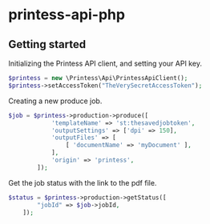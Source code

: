 # printess-api-php

## Getting started ##

Initializing the Printess API client, and setting your API key.

```php
$printess = new \Printess\Api\PrintessApiClient();
$printess->setAccessToken("TheVerySecretAccessToken");
``` 

Creating a new produce job.

```php
$job = $printess->production->produce([
            'templateName' => 'st:thesavedjobtoken',
            'outputSettings' => ['dpi' => 150],
            'outputFiles' => [
                [ 'documentName' => 'myDocument' ],
            ],
            'origin' => 'printess',
        ]);
```


Get the job status with the link to the pdf file.

```php
$status = $printess->production->getStatus([
        "jobId" => $job->jobId,
    ]);
```
